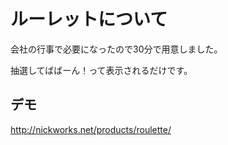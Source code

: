 ルーレットについて
========

会社の行事で必要になったので30分で用意しました。

抽選してばばーん！って表示されるだけです。

デモ
---------------

http://nickworks.net/products/roulette/

